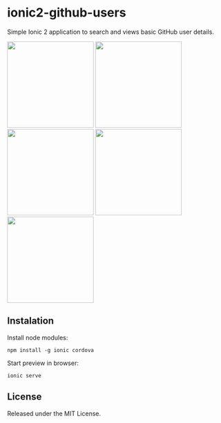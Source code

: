 # ionic2-github-users

Simple Ionic 2 application to search and views basic GitHub user details.

<img src="http://i.imgur.com/0juqQLA.png" width="200"> <img src="http://i.imgur.com/fUPZPuE.png" width="200"> <img src="http://i.imgur.com/WNtw3iO.png" width="200"> <img src="http://i.imgur.com/cO8nRM0.png" width="200"> <img src="http://i.imgur.com/NhWSgal.png" width="200">

## Instalation

Install node modules:

```
npm install -g ionic cordova
```

Start preview in browser:

```
ionic serve
```

## License

Released under the MIT License.
